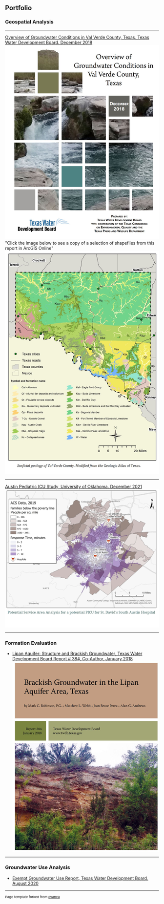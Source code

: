 ## Portfolio

### Geospatial Analysis
---
[Overview of Groundwater Conditions in Val Verde County,
Texas, Texas Water Development Board. December 2018](https://www.twdb.texas.gov/groundwater/special_projects/valverde/index.asp)
[![](images/ValVerdeCo_Report.JPG)](https://www.twdb.texas.gov/groundwater/special_projects/valverde/docs/Groundwater-Resources-of-Val-Verde-County-86th-legislature.pdf)
"Click the image below to see a copy of a selection of shapefiles from this report in ArcGIS Online"
[![](images/ValVerdeCo_GeoMap.jpg)](https://uok.maps.arcgis.com/apps/mapviewer/index.html?webmap=15a06df44a54431f9b7c7bdd35aee591)

---
[Austin Pediatric ICU Study, University of Oklahoma. December 2021](https://storymaps.arcgis.com/stories/9938c4c9cac14ab8a85c5ce09f297829)
<img src="images/ICUStudy_ProposedSite.jpg"/>

---

### Formation Evaluation

- [Lipan Aquifer: Structure and Brackish Groundwater, Texas Water Development Board Report # 384, Co-Author, January 2018](https://www.twdb.texas.gov/groundwater/bracs/studies/Lipan/index.asp)
[![](images/Lipan_Report.JPG)](https://www.twdb.texas.gov/publications/reports/numbered_reports/doc/R384_Lipan.pdf)

---

### Groundwater Use Analysis

- [Exempt Groundwater Use Report, Texas Water Development Board, August 2020](https://github.com/jbprz-OU/jeanbroceperez.github.io/raw/master/pdf/TWDB_EXEMPTGWUSE_REPORT.pdf)

---
<p style="font-size:11px">Page template forked from <a href="https://github.com/evanca/quick-portfolio">evanca</a></p>
<!-- Remove above link if you don't want to attibute -->
